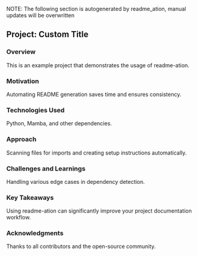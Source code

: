 NOTE: The following section is autogenerated by readme_ation, manual updates will be overwritten
## Project:  Custom Title
### Overview
This is an example project that demonstrates the usage of readme-ation.
### Motivation
Automating README generation saves time and ensures consistency.
### Technologies Used
Python, Mamba, and other dependencies.
### Approach
Scanning files for imports and creating setup instructions automatically.
### Challenges and Learnings
Handling various edge cases in dependency detection.
### Key Takeaways
Using readme-ation can significantly improve your project documentation workflow.
### Acknowledgments
Thanks to all contributors and the open-source community.
<!-- END OF PROJECT DETAILS -->
